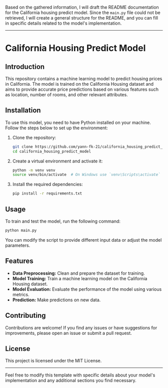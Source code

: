 Based on the gathered information, I will draft the README documentation for the California housing predict model. Since the `main.py` file could not be retrieved, I will create a general structure for the README, and you can fill in specific details related to the model's implementation.

---

# California Housing Predict Model

## Introduction
This repository contains a machine learning model to predict housing prices in California. The model is trained on the California Housing dataset and aims to provide accurate price predictions based on various features such as location, number of rooms, and other relevant attributes.

## Installation
To use this model, you need to have Python installed on your machine. Follow the steps below to set up the environment:

1. Clone the repository:
   ```bash
   git clone https://github.com/yann-fk-21/california_housing_predict_model.git
   cd california_housing_predict_model
   ```

2. Create a virtual environment and activate it:
   ```bash
   python -m venv venv
   source venv/bin/activate  # On Windows use `venv\Scripts\activate`
   ```

3. Install the required dependencies:
   ```bash
   pip install -r requirements.txt
   ```

## Usage
To train and test the model, run the following command:
```bash
python main.py
```
You can modify the script to provide different input data or adjust the model parameters.

## Features
- **Data Preprocessing:** Clean and prepare the dataset for training.
- **Model Training:** Train a machine learning model on the California Housing dataset.
- **Model Evaluation:** Evaluate the performance of the model using various metrics.
- **Prediction:** Make predictions on new data.

## Contributing
Contributions are welcome! If you find any issues or have suggestions for improvements, please open an issue or submit a pull request.

## License
This project is licensed under the MIT License.

---

Feel free to modify this template with specific details about your model's implementation and any additional sections you find necessary.

